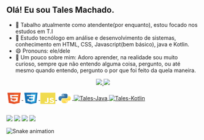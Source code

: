 ## Olá! Eu sou Tales Machado.

- 🔭 Tabalho atualmente como atendente(por enquanto), estou focado nos estudos em T.I 
- 🌱 Estudo tecnólogo em análise e desenvolvimento de sistemas, conhecimento em HTML, CSS, Javascript(bem básico), java e Kotlin. 
- 😄 Pronouns: ele/dele
-  📃 Um pouco sobre mim: Adoro aprender, na realidade sou muito curioso, sempre que não entendo alguma coisa, pergunto, ou até mesmo quando entendo, pergunto o por que foi feito da quela maneira.  

<div align="center">
  <a href="https://github.com/TalesLoran">
  <img height="180em" src="https://github-readme-stats.vercel.app/api?username=TalesLoran&show_icons=true&theme=dark&include_all_commits=true&count_private=true"/>
  <img height="140em" src="https://github-readme-stats.vercel.app/api/top-langs/?username=TalesLoran&layout=compact&langs_count=7&theme=dark"/>
</div>
<div style="display: inline_block"><br>
  <img align="center" alt="Tales-HTML" height="30" width="40" src="https://raw.githubusercontent.com/devicons/devicon/master/icons/html5/html5-original.svg">
  <img align="center" alt="Tales-CSS" height="30" width="40" src="https://raw.githubusercontent.com/devicons/devicon/master/icons/css3/css3-original.svg">
  <img align="center" alt="Tales-Js" height="30" width="40" src="https://raw.githubusercontent.com/devicons/devicon/master/icons/javascript/javascript-plain.svg">
  <img align="center" alt="Tales-Python" height="30" width="40" src="https://raw.githubusercontent.com/devicons/devicon/master/icons/python/python-original.svg">
  <img align="center" alt="Tales-Java" height="30" width="40" src="https://cdn.jsdelivr.net/gh/devicons/devicon/icons/java/java-original-wordmark.svg">
  <img align="center" alt="Tales-Kotlin" height="30" width="40" src="https://cdn.jsdelivr.net/gh/devicons/devicon/icons/kotlin/kotlin-original.svg">
  </div>

  ##

  <div>
    <a href = "mailto:talesmachado2019@gmail.com"><img src="https://img.shields.io/badge/-Gmail-%23333?style=for-the-badge&logo=gmail&logoColor=white" target="_blank"></a>
    <a href = "https://www.linkedin.com/in/tales-machado-98a6ba223/" target="_blank"><img src="https://img.shields.io/badge/LinkedIn-0077B5?style=for-the-badge&logo=linkedin&logoColor=white" target="_blank"></a>
   <a href = "https://twitter.com/TalesMachado13" target="_blank"><img src="https://img.shields.io/badge/Twitter-1DA1F2?style=for-the-badge&logo=twitter&logoColor=white" target="_blank"></a>
    <a href = "https://www.instagram.com/taleslmachado/" target="_blank"><img src="https://img.shields.io/badge/Instagram-E4405F?style=for-the-badge&logo=instagram&logoColor=white" target="_blank"></a>

 ![Snake animation](https://github.com/TalesLoran/TalesLoran/blob/output/github-contribution-grid-snake.svg)
 </div>
